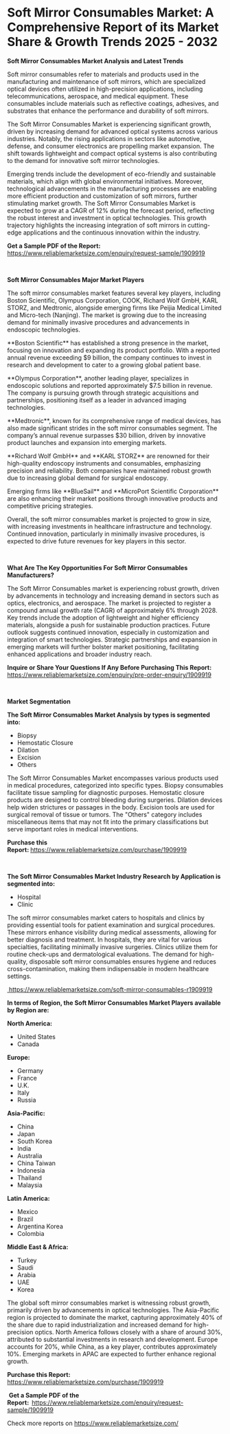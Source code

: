 <p><h1>Soft Mirror Consumables Market: A Comprehensive Report of its Market Share & Growth Trends 2025 - 2032</h1></p><p><strong>Soft Mirror Consumables Market Analysis and Latest Trends</strong></p>
<p><p>Soft mirror consumables refer to materials and products used in the manufacturing and maintenance of soft mirrors, which are specialized optical devices often utilized in high-precision applications, including telecommunications, aerospace, and medical equipment. These consumables include materials such as reflective coatings, adhesives, and substrates that enhance the performance and durability of soft mirrors.</p><p>The Soft Mirror Consumables Market is experiencing significant growth, driven by increasing demand for advanced optical systems across various industries. Notably, the rising applications in sectors like automotive, defense, and consumer electronics are propelling market expansion. The shift towards lightweight and compact optical systems is also contributing to the demand for innovative soft mirror technologies.</p><p>Emerging trends include the development of eco-friendly and sustainable materials, which align with global environmental initiatives. Moreover, technological advancements in the manufacturing processes are enabling more efficient production and customization of soft mirrors, further stimulating market growth. The Soft Mirror Consumables Market is expected to grow at a CAGR of 12% during the forecast period, reflecting the robust interest and investment in optical technologies. This growth trajectory highlights the increasing integration of soft mirrors in cutting-edge applications and the continuous innovation within the industry.</p></p>
<p><strong>Get a Sample PDF of the Report:&nbsp;</strong> <a href="https://www.reliablemarketsize.com/enquiry/request-sample/1909919?utm_campaign=3094&utm_medium=2&utm_source=Github&utm_content=ia&utm_term=05032025&utm_id=soft-mirror-consumables">https://www.reliablemarketsize.com/enquiry/request-sample/1909919</a></p>
<p>&nbsp;</p>
<p><strong>Soft Mirror Consumables Major Market Players</strong></p>
<p><p>The soft mirror consumables market features several key players, including Boston Scientific, Olympus Corporation, COOK, Richard Wolf GmbH, KARL STORZ, and Medtronic, alongside emerging firms like Peijia Medical Limited and Micro-tech (Nanjing). The market is growing due to the increasing demand for minimally invasive procedures and advancements in endoscopic technologies.</p><p>**Boston Scientific** has established a strong presence in the market, focusing on innovation and expanding its product portfolio. With a reported annual revenue exceeding $9 billion, the company continues to invest in research and development to cater to a growing global patient base.</p><p>**Olympus Corporation**, another leading player, specializes in endoscopic solutions and reported approximately $7.5 billion in revenue. The company is pursuing growth through strategic acquisitions and partnerships, positioning itself as a leader in advanced imaging technologies.</p><p>**Medtronic**, known for its comprehensive range of medical devices, has also made significant strides in the soft mirror consumables segment. The company’s annual revenue surpasses $30 billion, driven by innovative product launches and expansion into emerging markets.</p><p>**Richard Wolf GmbH** and **KARL STORZ** are renowned for their high-quality endoscopy instruments and consumables, emphasizing precision and reliability. Both companies have maintained robust growth due to increasing global demand for surgical endoscopy.</p><p>Emerging firms like **BlueSail** and **MicroPort Scientific Corporation** are also enhancing their market positions through innovative products and competitive pricing strategies.</p><p>Overall, the soft mirror consumables market is projected to grow in size, with increasing investments in healthcare infrastructure and technology. Continued innovation, particularly in minimally invasive procedures, is expected to drive future revenues for key players in this sector.</p></p>
<p>&nbsp;</p>
<p><strong>What Are The Key Opportunities For Soft Mirror Consumables Manufacturers?</strong></p>
<p><p>The Soft Mirror Consumables market is experiencing robust growth, driven by advancements in technology and increasing demand in sectors such as optics, electronics, and aerospace. The market is projected to register a compound annual growth rate (CAGR) of approximately 6% through 2028. Key trends include the adoption of lightweight and higher efficiency materials, alongside a push for sustainable production practices. Future outlook suggests continued innovation, especially in customization and integration of smart technologies. Strategic partnerships and expansion in emerging markets will further bolster market positioning, facilitating enhanced applications and broader industry reach.</p></p>
<p><strong>Inquire or Share Your Questions If Any Before Purchasing This Report:</strong> <a href="https://www.reliablemarketsize.com/enquiry/pre-order-enquiry/1909919?utm_campaign=3094&utm_medium=2&utm_source=Github&utm_content=ia&utm_term=05032025&utm_id=soft-mirror-consumables">https://www.reliablemarketsize.com/enquiry/pre-order-enquiry/1909919</a></p>
<p>&nbsp;</p>
<p><strong>Market Segmentation</strong></p>
<p><strong>The Soft Mirror Consumables Market Analysis by types is segmented into:</strong></p>
<p><ul><li>Biopsy</li><li>Hemostatic Closure</li><li>Dilation</li><li>Excision</li><li>Others</li></ul></p>
<p><p>The Soft Mirror Consumables Market encompasses various products used in medical procedures, categorized into specific types. Biopsy consumables facilitate tissue sampling for diagnostic purposes. Hemostatic closure products are designed to control bleeding during surgeries. Dilation devices help widen strictures or passages in the body. Excision tools are used for surgical removal of tissue or tumors. The "Others" category includes miscellaneous items that may not fit into the primary classifications but serve important roles in medical interventions.</p></p>
<p><strong>Purchase this Report:&nbsp;</strong><a href="https://www.reliablemarketsize.com/purchase/1909919?utm_campaign=3094&utm_medium=2&utm_source=Github&utm_content=ia&utm_term=05032025&utm_id=soft-mirror-consumables">https://www.reliablemarketsize.com/purchase/1909919</a></p>
<p>&nbsp;</p>
<p><strong>The Soft Mirror Consumables Market Industry Research by Application is segmented into:</strong></p>
<p><ul><li>Hospital</li><li>Clinic</li></ul></p>
<p><p>The soft mirror consumables market caters to hospitals and clinics by providing essential tools for patient examination and surgical procedures. These mirrors enhance visibility during medical assessments, allowing for better diagnosis and treatment. In hospitals, they are vital for various specialties, facilitating minimally invasive surgeries. Clinics utilize them for routine check-ups and dermatological evaluations. The demand for high-quality, disposable soft mirror consumables ensures hygiene and reduces cross-contamination, making them indispensable in modern healthcare settings.</p></p>
<p><a href="https://www.reliablemarketsize.com/soft-mirror-consumables-r1909919?utm_campaign=3094&utm_medium=2&utm_source=Github&utm_content=ia&utm_term=05032025&utm_id=soft-mirror-consumables">&nbsp;https://www.reliablemarketsize.com/soft-mirror-consumables-r1909919</a></p>
<p><strong>In terms of Region, the Soft Mirror Consumables Market Players available by Region are:</strong></p>
<p>
    <p> <strong> North America: </strong>
        <ul>
            <li>United States</li>
            <li>Canada</li>
        </ul>
        </p> 
    <p> <strong> Europe: </strong>
        <ul>
            <li>Germany</li>
            <li>France</li>
            <li>U.K.</li>
            <li>Italy</li>
            <li>Russia</li>
        </ul>
        </p> 
    <p> <strong> Asia-Pacific: </strong>
        <ul>
            <li>China</li>
            <li>Japan</li>
            <li>South Korea</li>
            <li>India</li>
            <li>Australia</li>
            <li>China Taiwan</li>
            <li>Indonesia</li>
            <li>Thailand</li>
            <li>Malaysia</li>
        </ul>
        </p> 
    <p> <strong> Latin America: </strong>
        <ul>
            <li>Mexico</li>
            <li>Brazil</li>
            <li>Argentina Korea</li>
            <li>Colombia</li>
        </ul>
        </p> 
    <p> <strong> Middle East & Africa: </strong>
        <ul>
            <li>Turkey</li>
            <li>Saudi</li>
            <li>Arabia</li>
            <li>UAE</li>
            <li>Korea</li>
        </ul>
    </p>
    </p>
<p><p>The global soft mirror consumables market is witnessing robust growth, primarily driven by advancements in optical technologies. The Asia-Pacific region is projected to dominate the market, capturing approximately 40% of the share due to rapid industrialization and increased demand for high-precision optics. North America follows closely with a share of around 30%, attributed to substantial investments in research and development. Europe accounts for 20%, while China, as a key player, contributes approximately 10%. Emerging markets in APAC are expected to further enhance regional growth.</p></p>
<p><strong>Purchase this Report: </strong><a href="https://www.reliablemarketsize.com/purchase/1909919?utm_campaign=3094&utm_medium=2&utm_source=Github&utm_content=ia&utm_term=05032025&utm_id=soft-mirror-consumables">https://www.reliablemarketsize.com/purchase/1909919</a></p>
<p>&nbsp;<strong>Get a Sample PDF of the Report:&nbsp;&nbsp;</strong><a href="https://www.reliablemarketsize.com/enquiry/request-sample/1909919?utm_campaign=3094&utm_medium=2&utm_source=Github&utm_content=ia&utm_term=05032025&utm_id=soft-mirror-consumables">https://www.reliablemarketsize.com/enquiry/request-sample/1909919</a></p>
<p><strong></strong></p>
<p>Check more reports on <a href="https://www.reliablemarketsize.com/?utm_campaign=3094&utm_medium=2&utm_source=Github&utm_content=ia&utm_term=05032025&utm_id=soft-mirror-consumables">https://www.reliablemarketsize.com/</a></p>